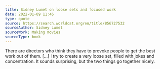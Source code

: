 ```yaml
---
title: Sidney Lumet on loose sets and focused work
date: 2022-01-09 11:46
type: quote
source: https://search.worldcat.org/en/title/856727532
sourceAuthor: Sidney Lumet
sourceWork: Making movies
sourceType: book
---
```

There are directors who think they have to provoke people to get the best work out of them. […] I try to create a very loose set, filled with jokes and concentration. It sounds surprising, but the two things go together nicely.
